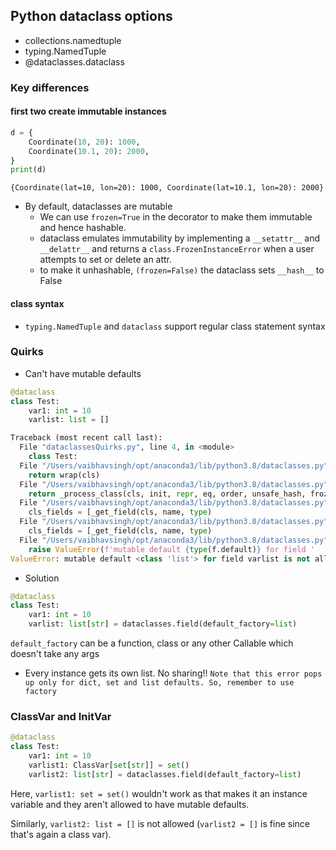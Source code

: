## Python dataclass options
* collections.namedtuple
* typing.NamedTuple
* @dataclasses.dataclass

### Key differences
#### first two create immutable instances

```python
d = {
    Coordinate(10, 20): 1000,
    Coordinate(10.1, 20): 2000,
}
print(d)
```

```
{Coordinate(lat=10, lon=20): 1000, Coordinate(lat=10.1, lon=20): 2000}
```

* By default, dataclasses are mutable
  * We can use `frozen=True` in the decorator to make them immutable and hence hashable.
  * dataclass emulates immutability by implementing a `__setattr__` and `__delattr__` and returns a `class.FrozenInstanceError` when a user attempts to set or delete an attr.
  * to make it unhashable, `(frozen=False)` the dataclass sets `__hash__` to False


#### class syntax
* `typing.NamedTuple` and `dataclass` support regular class statement syntax

### Quirks
* Can't have mutable defaults

```python
@dataclass
class Test:
    var1: int = 10
    varlist: list = []

Traceback (most recent call last):
  File "dataclassesQuirks.py", line 4, in <module>
    class Test:
  File "/Users/vaibhavsingh/opt/anaconda3/lib/python3.8/dataclasses.py", line 1019, in dataclass
    return wrap(cls)
  File "/Users/vaibhavsingh/opt/anaconda3/lib/python3.8/dataclasses.py", line 1011, in wrap
    return _process_class(cls, init, repr, eq, order, unsafe_hash, frozen)
  File "/Users/vaibhavsingh/opt/anaconda3/lib/python3.8/dataclasses.py", line 861, in _process_class
    cls_fields = [_get_field(cls, name, type)
  File "/Users/vaibhavsingh/opt/anaconda3/lib/python3.8/dataclasses.py", line 861, in <listcomp>
    cls_fields = [_get_field(cls, name, type)
  File "/Users/vaibhavsingh/opt/anaconda3/lib/python3.8/dataclasses.py", line 745, in _get_field
    raise ValueError(f'mutable default {type(f.default)} for field '
ValueError: mutable default <class 'list'> for field varlist is not allowed: use default_factory
```

* Solution

```python
@dataclass
class Test:
    var1: int = 10
    varlist: list[str] = dataclasses.field(default_factory=list)
```

`default_factory` can be a function, class or any other Callable which doesn't take any args
* Every instance gets its own list. No sharing!!
`Note that this error pops up only for dict, set and list defaults. So, remember to use factory`

### ClassVar and InitVar
```python
@dataclass
class Test:
    var1: int = 10
    varlist1: ClassVar[set[str]] = set()
    varlist2: list[str] = dataclasses.field(default_factory=list)
```

Here, `varlist1: set = set()` wouldn't work as that makes it an instance variable and they aren't allowed to have mutable defaults.

Similarly, `varlist2: list = []` is not allowed (`varlist2 = []` is fine since that's again a class var).